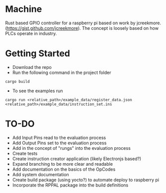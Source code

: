 # Machine
Rust based GPIO controller for a raspberry pi based on work by jcreekmore. (https://gist.github.com/jcreekmore). The concept is loosely based on how 
PLCs operate in industry.

# Getting Started
* Download the repo
* Run the following command in the project folder
```
cargo build
```
* To see the examples run
```
cargo run <relative_path>/example_data/register_data.json <relative_path>/example_data/instruction_set.ins 
```


# TO-DO
* Add Input Pins read to the evaluation process
* Add Output Pins set to the evaluation process
* Add in the concept of "rungs" into the evaluation process
* Create tests
* Create instruction creator application (likely Electronjs based?)
* Expand branching to be more clear and readable
* Add documentation on the basics of the OpCodes
* Add system documentation
* Create build package (using yocto?) to automate deploy to raspberry pi
* Incorporate the RPPAL package into the build definitions